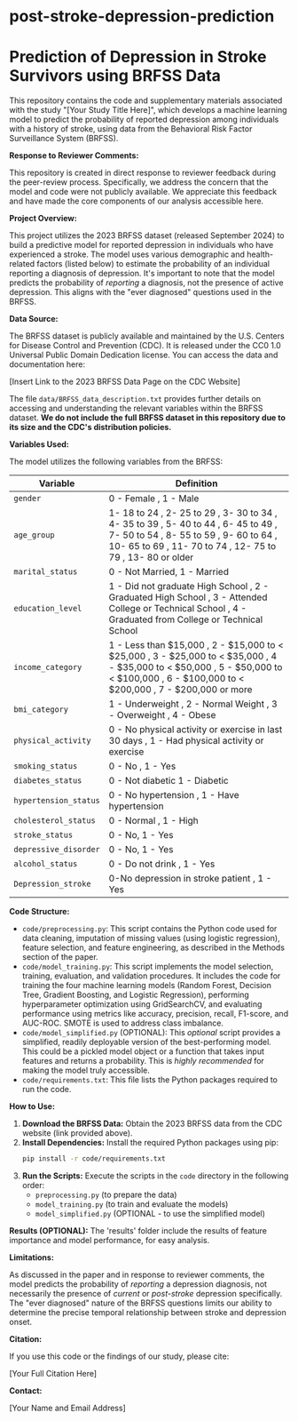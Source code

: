 # post-stroke-depression-prediction
# Prediction of Depression in Stroke Survivors using BRFSS Data

This repository contains the code and supplementary materials associated with the study "[Your Study Title Here]", which develops a machine learning model to predict the probability of reported depression among individuals with a history of stroke, using data from the Behavioral Risk Factor Surveillance System (BRFSS).

**Response to Reviewer Comments:**

This repository is created in direct response to reviewer feedback during the peer-review process.  Specifically, we address the concern that the model and code were not publicly available. We appreciate this feedback and have made the core components of our analysis accessible here.

**Project Overview:**

This project utilizes the 2023 BRFSS dataset (released September 2024) to build a predictive model for reported depression in individuals who have experienced a stroke. The model uses various demographic and health-related factors (listed below) to estimate the probability of an individual reporting a diagnosis of depression.  It's important to note that the model predicts the probability of *reporting* a diagnosis, not the presence of active depression.  This aligns with the "ever diagnosed" questions used in the BRFSS.

**Data Source:**

The BRFSS dataset is publicly available and maintained by the U.S. Centers for Disease Control and Prevention (CDC).  It is released under the CC0 1.0 Universal Public Domain Dedication license.  You can access the data and documentation here:

[Insert Link to the 2023 BRFSS Data Page on the CDC Website]

The file `data/BRFSS_data_description.txt` provides further details on accessing and understanding the relevant variables within the BRFSS dataset.  **We do not include the full BRFSS dataset in this repository due to its size and the CDC's distribution policies.**

**Variables Used:**

The model utilizes the following variables from the BRFSS:

| Variable             | Definition                                                                                                                                                                        |
|----------------------|-----------------------------------------------------------------------------------------------------------------------------------------------------------------------------------|
| `gender`             | 0 - Female , 1 - Male                                                                                                                                                              |
| `age_group`          | 1- 18 to 24 , 2- 25 to 29 , 3- 30 to 34 , 4- 35 to 39 , 5- 40 to 44 , 6- 45 to 49 , 7- 50 to 54 , 8- 55 to 59 , 9- 60 to 64 , 10- 65 to 69 , 11- 70 to 74 , 12- 75 to 79 , 13- 80 or older |
| `marital_status`     | 0 - Not Married, 1 - Married                                                                                                                                                     |
| `education_level`    | 1 - Did not graduate High School , 2 - Graduated High School , 3 - Attended College or Technical School , 4 - Graduated from College or Technical School                            |
| `income_category`    | 1 - Less than $15,000 , 2 - $15,000 to < $25,000 , 3 - $25,000 to < $35,000 , 4 - $35,000 to < $50,000 , 5 - $50,000 to < $100,000 , 6 - $100,000 to < $200,000 , 7 - $200,000 or more  |
| `bmi_category`       | 1 - Underweight , 2 - Normal Weight , 3 - Overweight , 4 - Obese                                                                                                                |
| `physical_activity`  | 0 - No physical activity or exercise in last 30 days , 1 - Had physical activity or exercise                                                                                      |
| `smoking_status`     | 0 - No , 1 - Yes                                                                                                                                                                  |
| `diabetes_status`    | 0 - Not diabetic 1 - Diabetic                                                                                                                                                     |
| `hypertension_status`| 0 - No hypertension , 1 - Have hypertension                                                                                                                                        |
| `cholesterol_status` | 0 - Normal , 1 - High                                                                                                                                                             |
| `stroke_status`      | 0 - No, 1 - Yes                                                                                                                                                                  |
| `depressive_disorder`| 0 - No, 1 - Yes                                                                                                                                                                  |
| `alcohol_status`     | 0 - Do not drink , 1 - Yes                                                                                                                                                         |
|`Depression_stroke`| 0-No depression in stroke patient , 1 - Yes|

**Code Structure:**

*   `code/preprocessing.py`: This script contains the Python code used for data cleaning, imputation of missing values (using logistic regression), feature selection, and feature engineering, as described in the Methods section of the paper.
*   `code/model_training.py`: This script implements the model selection, training, evaluation, and validation procedures.  It includes the code for training the four machine learning models (Random Forest, Decision Tree, Gradient Boosting, and Logistic Regression), performing hyperparameter optimization using GridSearchCV, and evaluating performance using metrics like accuracy, precision, recall, F1-score, and AUC-ROC.  SMOTE is used to address class imbalance.
* `code/model_simplified.py` (OPTIONAL): This *optional* script provides a simplified, readily deployable version of the best-performing model. This could be a pickled model object or a function that takes input features and returns a probability. This is *highly recommended* for making the model truly accessible.
* `code/requirements.txt`: This file lists the Python packages required to run the code.

**How to Use:**

1.  **Download the BRFSS Data:** Obtain the 2023 BRFSS data from the CDC website (link provided above).
2.  **Install Dependencies:**  Install the required Python packages using pip:
    ```bash
    pip install -r code/requirements.txt
    ```
3.  **Run the Scripts:** Execute the scripts in the `code` directory in the following order:
    *   `preprocessing.py` (to prepare the data)
    *   `model_training.py` (to train and evaluate the models)
    *   `model_simplified.py` (OPTIONAL - to use the simplified model)

**Results (OPTIONAL):**
The 'results' folder include the results of feature importance and model performance, for easy analysis.

**Limitations:**

As discussed in the paper and in response to reviewer comments, the model predicts the probability of *reporting* a depression diagnosis, not necessarily the presence of *current* or *post-stroke* depression specifically.  The "ever diagnosed" nature of the BRFSS questions limits our ability to determine the precise temporal relationship between stroke and depression onset.

**Citation:**

If you use this code or the findings of our study, please cite:

[Your Full Citation Here]

**Contact:**

[Your Name and Email Address]
